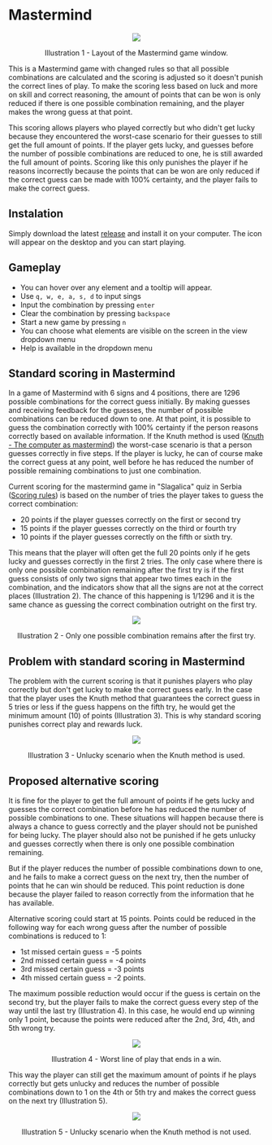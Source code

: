 # Mastermind

<p align="center">
  <img src="/resources/readme/mastermind_legend.jpg">
  <p align="center">Illustration 1 - Layout of the Mastermind game window.</p>
</p>

This is a Mastermind game with changed rules so that all possible combinations are calculated and the scoring is adjusted so it doesn't punish the correct lines of play. To make the scoring less based on luck and more on skill and correct reasoning, the amount of points that can be won is only reduced if there is one possible combination remaining, and the player makes the wrong guess at that point. 

This scoring allows players who played correctly but who didn't get lucky because they encountered the worst-case scenario for their guesses to still get the full amount of points. If the player gets lucky, and guesses before the number of possible combinations are reduced to one, he is still awarded the full amount of points. Scoring like this only punishes the player if he reasons incorrectly because the points that can be won are only reduced if the correct guess can be made with 100% certainty, and the player fails to make the correct guess.

## Instalation

Simply download the latest [release](https://github.com/njmarko/mastermind/releases) and install it on your computer. The icon will appear on the desktop and you can start playing.

## Gameplay

* You can hover over any element and a tooltip will appear.
* Use `q, w, e, a, s, d` to input sings
* Input the combination by pressing `enter`
* Clear the combination by pressing `backspace`
* Start a new game by pressing `n`
* You can choose what elements are visible on the screen in the view dropdown menu
* Help is available in the dropdown menu

## Standard scoring in Mastermind

In a game of Mastermind with 6 signs and 4 positions, there are 1296 possible combinations for the correct guess initially. By making guesses and receiving feedback for the guesses, the number of possible combinations can be reduced down to one. At that point, it is possible to guess the combination correctly with 100% certainty if the person reasons correctly based on available information. If the Knuth method is used ([Knuth - The computer as mastermind](https://www.cs.uni.edu/~wallingf/teaching/cs3530/resources/knuth-mastermind.pdf)) the worst-case scenario is that a person guesses correctly in five steps. If the player is lucky, he can of course make the correct guess at any point, well before he has reduced the number of possible remaining combinations to just one combination. 

Current scoring for the mastermind game in "Slagalica" quiz in Serbia ([Scoring rules](https://www.rts.rs/page/rts/sr/rtspredstavlja/Slagalica/story/3054/pravila-i-prijave/3622033/pravila-su-pravila.html)) is based on the number of tries the player takes to guess the correct combination:
* 20 points if the player guesses correctly on the first or second try
* 15 points if the player guesses correctly on the third or fourth try
* 10 points if the player guesses correctly on the fifth or sixth try.

This means that the player will often get the full 20 points only if he gets lucky and guesses correctly in the first 2 tries. The only case where there is only one possible combination remaining after the first try is if the first guess consists of only two signs that appear two times each in the combination, and the indicators show that all the signs are not at the correct places (Illustration 2). The chance of this happening is 1/1296 and it is the same chance as guessing the correct combination outright on the first try.

<p align="center">
  <img src="/resources/readme/guess_certain_first_try.jpg">
  <p align="center">Illustration 2 - Only one possible combination remains after the first try.</p>
</p>

## Problem with standard scoring in Mastermind

The problem with the current scoring is that it punishes players who play correctly but don't get lucky to make the correct guess early. In the case that the player uses the Knuth method that guarantees the correct guess in 5 tries or less if the guess happens on the fifth try, he would get the minimum amount (10) of points (Illustration 3). This is why standard scoring punishes correct play and rewards luck.

<p align="center">
  <img src="/resources/readme/knuth_method_worst_case.jpg">
  <p align="center">Illustration 3 - Unlucky scenario when the Knuth method is used.</p>
</p>

## Proposed alternative scoring

It is fine for the player to get the full amount of points if he gets lucky and guesses the correct combination before he has reduced the number of possible combinations to one. These situations will happen because there is always a chance to guess correctly and the player should not be punished for being lucky. The player should also not be punished if he gets unlucky and guesses correctly when there is only one possible combination remaining.

But if the player reduces the number of possible combinations down to one, and he fails to make a correct guess on the next try, then the number of points that he can win should be reduced. 
This point reduction is done because the player failed to reason correctly from the information that he has available.

Alternative scoring could start at 15 points. Points could be reduced in the following way for each wrong guess after the number of possible combinations is reduced to 1:
* 1st missed certain guess = -5 points
* 2nd missed certain guess = -4 points
* 3rd missed certain guess = -3 points
* 4th missed certain guess = -2 points.

The maximum possible reduction would occur if the guess is certain on the second try, but the player fails to make the correct guess every step of the way until the last try (Illustration 4). In this case, he would end up winning only 1 point, because the points were reduced after the 2nd, 3rd, 4th, and 5th wrong try.

<p align="center">
  <img src="/resources/readme/worst_play.jpg">
  <p align="center">Illustration 4 - Worst line of play that ends in a win.</p>
</p>

This way the player can still get the maximum amount of points if he plays correctly but gets unlucky and reduces the number of possible combinations down to 1 on the 4th or 5th try and makes the correct guess on the next try (Illustration 5). 

<p align="center">
  <img src="/resources/readme/guess_worst_case.jpg">
  <p align="center">Illustration 5 - Unlucky scenario when the Knuth method is not used. </p>
</p>




